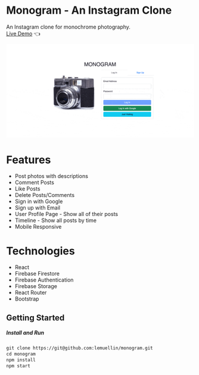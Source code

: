 # Monogram - An Instagram Clone
An Instagram clone for monochrome photography.  
[Live Demo](https://lemuellin.github.io/monogram/) :point_left:

<img src="./src/assets/monogramCompressed.gif">

# Features
-	Post photos with descriptions
-	Comment Posts
-	Like Posts
-	Delete Posts/Comments
-	Sign in with Google
-	Sign up with Email
-	User Profile Page - Show all of their posts
-	Timeline - Show all posts by time
-	Mobile Responsive

# Technologies
-	React
-	Firebase Firestore
-	Firebase Authentication
-	Firebase Storage
-	React Router
-	Bootstrap

## Getting Started
##### Install and Run
```
git clone https://git@github.com:lemuellin/monogram.git
cd monogram
npm install
npm start
```